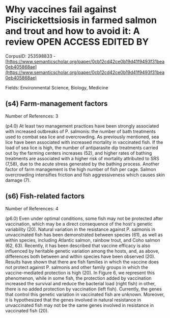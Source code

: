 # Why vaccines fail against Piscirickettsiosis in farmed salmon and trout and how to avoid it: A review OPEN ACCESS EDITED BY

CorpusID: 253598833 - [https://www.semanticscholar.org/paper/0cb12cd42ce0b19d41f9493f31bea0eb405868ae](https://www.semanticscholar.org/paper/0cb12cd42ce0b19d41f9493f31bea0eb405868ae)

Fields: Environmental Science, Biology, Medicine

## (s4) Farm-management factors
Number of References: 3

(p4.0) At least two management practices have been strongly associated with increased outbreaks of P. salmonis: the number of bath treatments used to combat sea lice and overcrowding. As previously mentioned, sea lice have been associated with increased mortality in vaccinated fish. If the load of sea lice is high, the number of antiparasite dip treatments carried out by the farming centers increases (52), and higher rates of bathing treatments are associated with a higher risk of mortality attributed to SRS (7,58), due to the acute stress generated by the bathing process. Another factor of farm management is the high number of fish per cage. Salmon overcrowding intensifies friction and fish aggressiveness which causes skin damage (7).
## (s6) Fish-related factors
Number of References: 4

(p6.0) Even under optimal conditions, some fish may not be protected after vaccination, which may be a direct consequence of the host's genetic variability (20). Natural variation in the resistance against P. salmonis in unvaccinated fish has been demonstrated between species (61), as well as within species, including Atlantic salmon, rainbow trout, and Coho salmon (62, 63). Recently, it has been described that vaccine efficacy is also influenced by heritable genetic variation among the hosts, and, as above, differences both between and within species have been observed (20). Results have shown that there are fish families in which the vaccine does not protect against P. salmonis and other family groups in which the vaccine-mediated protection is high (20). In Figure 6, we represent this phenomenon, while in some fish, the protection added by vaccination increased the survival and reduce the bacterial load (right fish) in other, there is no added protection by vaccination (left fish). Currently, the genes that control this genetic variation in vaccinated fish are unknown. Moreover, it is hypothesized that the genes involved in natural resistance in unvaccinated fish may not be the same genes involved in resistance in vaccinated fish (20).
